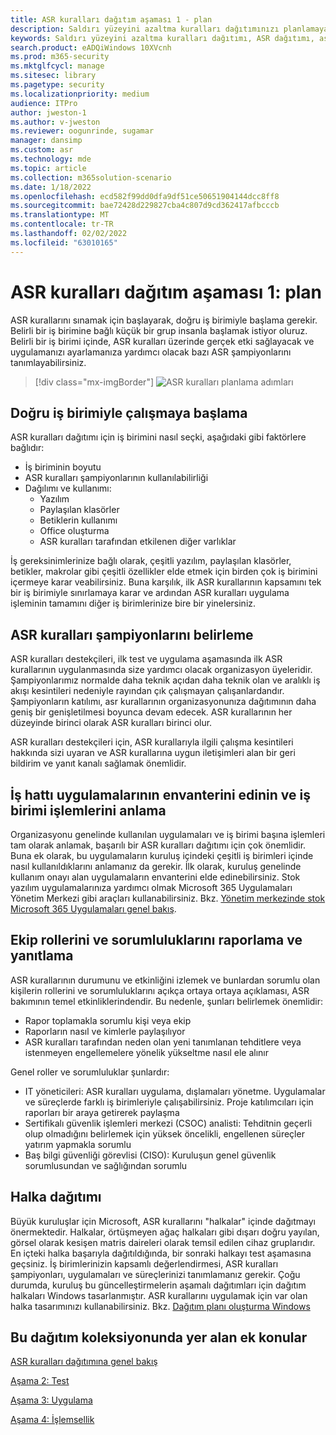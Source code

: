```yaml
---
title: ASR kuralları dağıtım aşaması 1 - plan
description: Saldırı yüzeyini azaltma kuralları dağıtımınızı planlamaya yönelik kılavuz sağlar.
keywords: Saldırı yüzeyini azaltma kuralları dağıtımı, ASR dağıtımı, asr kurallarını etkinleştirme, ASR'yi yapılandırma, izinsiz giriş engelleme sistemi, koruma kuralları, istismardan koruma kuralları, istismardan koruma kuralları, bulaşma önleme kuralları, Uç nokta için Microsoft Defender, ASR kurallarını yapılandırma
search.product: eADQiWindows 10XVcnh
ms.prod: m365-security
ms.mktglfcycl: manage
ms.sitesec: library
ms.pagetype: security
ms.localizationpriority: medium
audience: ITPro
author: jweston-1
ms.author: v-jweston
ms.reviewer: oogunrinde, sugamar
manager: dansimp
ms.custom: asr
ms.technology: mde
ms.topic: article
ms.collection: m365solution-scenario
ms.date: 1/18/2022
ms.openlocfilehash: ecd582f99dd0dfa9df51ce50651904144dcc8ff8
ms.sourcegitcommit: bae72428d229827cba4c807d9cd362417afbcccb
ms.translationtype: MT
ms.contentlocale: tr-TR
ms.lasthandoff: 02/02/2022
ms.locfileid: "63010165"
---
```

# <a name="asr-rules-deployment-phase-1-plan"></a>ASR kuralları dağıtım aşaması 1: plan

ASR kurallarını sınamak için başlayarak, doğru iş birimiyle başlama gerekir. Belirli bir iş birimine bağlı küçük bir grup insanla başlamak istiyor oluruz. Belirli bir iş birimi içinde, ASR kuralları üzerinde gerçek etki sağlayacak ve uygulamanızı ayarlamanıza yardımcı olacak bazı ASR şampiyonlarını tanımlayabilirsiniz.

> [!div class="mx-imgBorder"]
> ![ASR kuralları planlama adımları](images/asr-rules-planning-steps.png)

## <a name="start-with-the-right-business-unit"></a>Doğru iş birimiyle çalışmaya başlama

ASR kuralları dağıtımı için iş birimini nasıl seçki, aşağıdaki gibi faktörlere bağlıdır:

- İş biriminin boyutu
- ASR kuralları şampiyonlarının kullanılabilirliği  
- Dağılımı ve kullanımı:
  - Yazılım
  - Paylaşılan klasörler
  - Betiklerin kullanımı
  - Office oluşturma
  - ASR kuralları tarafından etkilenen diğer varlıklar

İş gereksinimlerinize bağlı olarak, çeşitli yazılım, paylaşılan klasörler, betikler, makrolar gibi çeşitli özellikler elde etmek için birden çok iş birimini içermeye karar veabilirsiniz. Buna karşılık, ilk ASR kurallarının kapsamını tek bir iş birimiyle sınırlamaya karar ve ardından ASR kuralları uygulama işleminin tamamını diğer iş birimlerinize bire bir yinelersiniz.

## <a name="identify-asr--rules-champions"></a>ASR kuralları şampiyonlarını belirleme

ASR kuralları destekçileri, ilk test ve uygulama aşamasında ilk ASR kurallarının uygulanmasında size yardımcı olacak organizasyon üyeleridir. Şampiyonlarımız normalde daha teknik açıdan daha teknik olan ve aralıklı iş akışı kesintileri nedeniyle rayından çık çalışmayan çalışanlardandır. Şampiyonların katılımı, asr kurallarının organizasyonunıza dağıtımının daha geniş bir genişletilmesi boyunca devam edecek. ASR kurallarının her düzeyinde birinci olarak ASR kuralları birinci olur.

ASR kuralları destekçileri için, ASR kurallarıyla ilgili çalışma kesintileri hakkında sizi uyaran ve ASR kurallarına uygun iletişimleri alan bir geri bildirim ve yanıt kanalı sağlamak önemlidir.

## <a name="get-inventory-of-line-of-business-apps-and-understand-the-business-unit-processes"></a>İş hattı uygulamalarının envanterini edinin ve iş birimi işlemlerini anlama

Organizasyonu genelinde kullanılan uygulamaları ve iş birimi başına işlemleri tam olarak anlamak, başarılı bir ASR kuralları dağıtımı için çok önemlidir. Buna ek olarak, bu uygulamaların kuruluş içindeki çeşitli iş birimleri içinde nasıl kullanıldıklarını anlamanız da gerekir.
İlk olarak, kuruluş genelinde kullanım onayı alan uygulamaların envanterini elde edinebilirsiniz. Stok yazılım uygulamalarınıza yardımcı olmak Microsoft 365 Uygulamaları Yönetim Merkezi gibi araçları kullanabilirsiniz. Bkz. [Yönetim merkezinde stok Microsoft 365 Uygulamaları genel bakış](/deployoffice/admincenter/inventory).

## <a name="define-reporting-and-response-team--roles-and-responsibilities"></a>Ekip rollerini ve sorumluluklarını raporlama ve yanıtlama

ASR kurallarının durumunu ve etkinliğini izlemek ve bunlardan sorumlu olan kişilerin rollerini ve sorumluluklarını açıkça ortaya ortaya açıklaması, ASR bakımının temel etkinliklerindendir. Bu nedenle, şunları belirlemek önemlidir:

- Rapor toplamakla sorumlu kişi veya ekip
- Raporların nasıl ve kimlerle paylaşılıyor
- ASR kuralları tarafından neden olan yeni tanımlanan tehditlere veya istenmeyen engellemelere yönelik yükseltme nasıl ele alınır

Genel roller ve sorumluluklar şunlardır:

- IT yöneticileri: ASR kuralları uygulama, dışlamaları yönetme. Uygulamalar ve süreçlerde farklı iş birimleriyle çalışabilirsiniz. Proje katılımcıları için raporları bir araya getirerek paylaşma
- Sertifikalı güvenlik işlemleri merkezi (CSOC) analisti: Tehditnin geçerli olup olmadığını belirlemek için yüksek öncelikli, engellenen süreçler yatırım yapmakla sorumlu
- Baş bilgi güvenliği görevlisi (CISO): Kuruluşun genel güvenlik sorumlusundan ve sağlığından sorumlu

## <a name="ring-deployment"></a>Halka dağıtımı

Büyük kuruluşlar için Microsoft, ASR kurallarını "halkalar" içinde dağıtmayı önermektedir. Halkalar, örtüşmeyen ağaç halkaları gibi dışarı doğru yayılan, görsel olarak kesişen matris daireleri olarak temsil edilen cihaz gruplarıdır. En içteki halka başarıyla dağıtıldığında, bir sonraki halkayı test aşamasına geçsiniz. İş birimlerinizin kapsamlı değerlendirmesi, ASR kuralları şampiyonları, uygulamaları ve süreçlerinizi tanımlamanız gerekir.
Çoğu durumda, kuruluş bu güncelleştirmelerin aşamalı dağıtımları için dağıtım halkaları Windows tasarlanmıştır. ASR kurallarını uygulamak için var olan halka tasarımınızı kullanabilirsiniz.
Bkz. [Dağıtım planı oluşturma Windows](/windows/deployment/update/create-deployment-plan)

## <a name="additional-topics-in-this-deployment-collection"></a>Bu dağıtım koleksiyonunda yer alan ek konular

[ASR kuralları dağıtımına genel bakış](attack-surface-reduction-rules-deployment.md)

[Aşama 2: Test](attack-surface-reduction-rules-deployment-phase-2.md)

[Aşama 3: Uygulama](attack-surface-reduction-rules-deployment-phase-3.md)

[Aşama 4: İşlemsellik](attack-surface-reduction-rules-deployment-phase-4.md)
